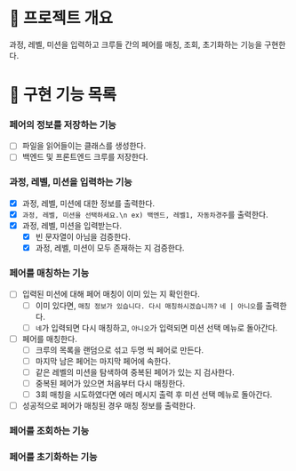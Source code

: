 # 💪 프로젝트 개요

과정, 레벨, 미션을 입력하고 크루들 간의 페어를 매칭, 조회, 초기화하는 기능을 구현한다.

# 📝 구현 기능 목록

### 페어의 정보를 저장하는 기능

- [ ] 파일을 읽어들이는 클래스를 생성한다.
- [ ] 백엔드 및 프론트엔드 크루를 저장한다.

### 과정, 레벨, 미션을 입력하는 기능

- [x] 과정, 레벨, 미션에 대한 정보를 출력한다.
- [x] `과정, 레벨, 미션을 선택하세요.\n ex) 백엔드, 레벨1, 자동차경주`를 출력한다.
- [x] 과정, 레벨, 미션을 입력받는다.
    - [x] 빈 문자열이 아님을 검증한다.
    - [x] 과정, 레벨, 미션이 모두 존재하는 지 검증한다.

### 페어를 매칭하는 기능

- [ ] 입력된 미션에 대해 페어 매칭이 이미 있는 지 확인한다.
    - [ ] 이미 있다면, `매칭 정보가 있습니다. 다시 매칭하시겠습니까?` `네 | 아니오`를 출력한다.
    - [ ] `네`가 입력되면 다시 매칭하고, `아니오`가 입력되면 미션 선택 메뉴로 돌아간다.
- [ ] 페어를 매칭한다.
    - [ ] 크루의 목록을 랜덤으로 섞고 두명 씩 페어로 만든다.
    - [ ] 마지막 남은 페어는 마지막 페어에 속한다.
    - [ ] 같은 레벨의 미션을 탐색하여 중복된 페어가 있는 지 검사한다.
    - [ ] 중복된 페어가 있으면 처음부터 다시 매칭한다.
    - [ ] 3회 매칭을 시도하였다면 에러 메시지 출력 후 미션 선택 메뉴로 돌아간다.
- [ ] 성공적으로 페어가 매칭된 경우 매칭 정보를 출력한다.

### 페어를 조회하는 기능

### 페어를 초기화하는 기능
